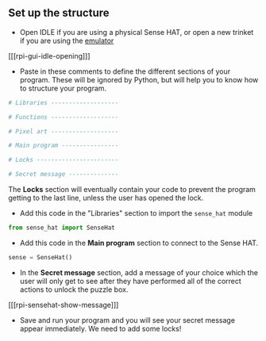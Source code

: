 ## Set up the structure

+ Open IDLE if you are using a physical Sense HAT, or open a new trinket if you are using the [emulator](http://trinket.io/sense-hat)

[[[rpi-gui-idle-opening]]]

+ Paste in these comments to define the different sections of your program. These will be ignored by Python, but will help you to know how to structure your program.

```python
# Libraries -------------------

# Functions -------------------

# Pixel art -------------------

# Main program ----------------

# Locks -----------------------

# Secret message --------------

```

The **Locks** section will eventually contain your code to prevent the program getting to the last line, unless the user has opened the lock.

+ Add this code in the "Libraries" section to import the `sense_hat` module

```python
from sense_hat import SenseHat
```

+ Add this code in the **Main program** section to connect to the Sense HAT.

```python
sense = SenseHat()
```

+ In the **Secret message** section, add a message of your choice which the user will only get to see after they have performed all of the correct actions to unlock the puzzle box.

[[[rpi-sensehat-show-message]]]

+ Save and run your program and you will see your secret message appear immediately. We need to add some locks!
